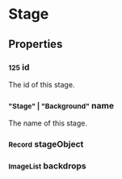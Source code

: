 # Stage

## Properties
### <small>125</small> id
The id of this stage.
### <small>"Stage" | "Background"</small> name
The name of this stage.
### <small>Record</small> stageObject
### <small>ImageList</small> backdrops
